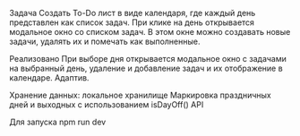 Задача
Создать To-Do лист в виде календаря, где каждый день представлен как список задач.
При клике на день открывается модальное окно со списком задач. В этом окне можно
создавать новые задачи, удалять их и помечать как выполненные.

Реализовано
При выборе дня открывается модальное окно с задачами на выбранный день, удаление и добавление задач и их отображение
в календаре. Адаптив.

Хранение данных: локальное хранилище
Маркировка праздничных дней и выходных с использованием isDayOff() API

Для запуска npm run dev
